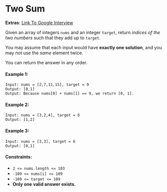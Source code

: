 # Two Sum 
**Extras**: [Link To Google Interview](https://www.youtube.com/watch?v=XKu_SEDAykw)

Given an array of integers ```nums``` and an integer ```target```, return *indices of the two numbers* such that they add up to ```target```.

You may assume that each input would have **exactly one solution**, and you may not use the *same* element twice.

You can return the answer in any order.

#### Example 1:
```
Input: nums = [2,7,11,15], target = 9
Output: [0,1]
Output: Because nums[0] + nums[1] == 9, we return [0, 1].
```

#### Example 2:
```
Input: nums = [3,2,4], target = 6
Output: [1,2]
```

#### Example 3:
```
Input: nums = [3,3], target = 6
Output: [0,1]
```

#### Constraints:
* ```2 <= nums.length <= 103```
* ```-109 <= nums[i] <= 109```
* ```-109 <= target <= 109```
* **Only one valid answer exists.**
